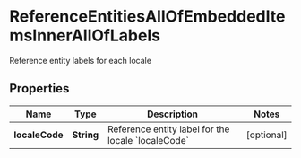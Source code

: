 

# ReferenceEntitiesAllOfEmbeddedItemsInnerAllOfLabels

Reference entity labels for each locale

## Properties

| Name | Type | Description | Notes |
|------------ | ------------- | ------------- | -------------|
|**localeCode** | **String** | Reference entity label for the locale &#x60;localeCode&#x60; |  [optional] |



